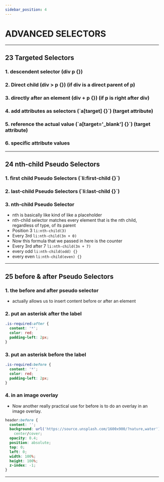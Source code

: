 ```yaml
---
sidebar_position: 4
---
```


# ADVANCED SELECTORS

---

<h2>23 Targeted Selectors</h2>

<h3>1. descendent selector (div p {})</h3>

<h3>2. Direct child (div > p {}) (if div is a direct parent of p)</h3>

<h3>3. directly after an element (div + p {}) (if p is right after div)</h3>

<h3>4. add attributes as selectors (`a[target] {}`) (target attribute)</h3>

<h3>5. reference the actual value (`a[target='_blank'] {}`) (target attribute)</h3>

<h3>6. specific attribute values</h3>

---

<h2>24 nth-child Pseudo Selectors</h2>

<h3>1. first child Pseudo Selectors (`li:first-child {}`)</h3>

<h3>2. last-child Pseudo Selectors (`li:last-child {}`)</h3>

<h3>3. nth-child Pseudo Selector</h3>

- nth is basically like kind of like a placeholder
- nth-child selector matches every element that is the nth child, regardless of type, of its parent
- Position 3 `li:nth-child(3)`
- Every 3rd `li:nth-child(3n + 0)`
- Now this formula that we passed in here is the counter
- Every 3rd after 7 `li:nth-child(3n + 7)`
- every odd `li:nth-child(odd) {}`
- every even `li:nth-child(even) {}`

---

<h2>25 before & after Pseudo Selectors</h2>

<h3>1. the before and after pseudo selector</h3>

- actually allows us to insert content before or after an element

<h3>2. put an asterisk after the label</h3>

```css
.is-required:after {
  content: '*';
  color: red;
  padding-left: 2px;
}
```

<h3>3. put an asterisk before the label</h3>

```css
.is-required:before {
  content: '*';
  color: red;
  padding-left: 2px;
}
```

<h3>4. in an image overlay</h3>

- Now another really practical use for before is to do an overlay in an image overlay.

```css
header:before {
  content: '';
  background: url('https://source.unsplash.com/1600x900/?nature,water') no-repeat center
    center/cover;
  opacity: 0.4;
  position: absolute;
  top: 0;
  left: 0;
  width: 100%;
  height: 100%;
  z-index: -1;
}
```

---
